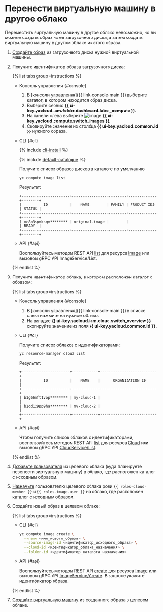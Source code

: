 # Перенести виртуальную машину в другое облако

Переместить виртуальную машину в другое облако невозможно, но вы можете создать образ из ее загрузочного диска, а затем создать виртуальную машину в другом облаке из этого образа.

1. [Создайте образ](../image-create/create-from-disk.md) из загрузочного диска нужной виртуальной машины.
1. Получите идентификатор образа загрузочного диска:

   {% list tabs group=instructions %}

   - Консоль управления {#console}

     1. В [консоли управления]({{ link-console-main }}) выберите каталог, в котором находится образ диска.
     1. Выберите сервис **{{ ui-key.yacloud.iam.folder.dashboard.label_compute }}**.
     1. На панели слева выберите ![image](../../../_assets/console-icons/layers.svg) **{{ ui-key.yacloud.compute.switch_images }}**.
     1. Скопируйте значение из столбца **{{ ui-key.yacloud.common.id }}** нужного образа.

   - CLI {#cli}

     {% include [cli-install](../../../_includes/cli-install.md) %}

     {% include [default-catalogue](../../../_includes/default-catalogue.md) %}

     Получите список образов дисков в каталоге по умолчанию:

     ```bash
     yc compute image list
     ```

     Результат:

     ```text
     +----------------------+----------------+--------+-------------+--------+
     |          ID          |    NAME        | FAMILY | PRODUCT IDS | STATUS |
     +----------------------+----------------+--------+-------------+--------+
     | xc8n3spmksqm******** | original-image |        |             | READY  |
     +----------------------+----------------+--------+-------------+--------+
     ```

   - API {#api}

     Воспользуйтесь методом REST API [list](../../api-ref/Image/list.md) для ресурса [Image](../../api-ref/Image/index.md) или вызовом gRPC API [ImageService/List](../../api-ref/grpc/image_service.md#List).

   {% endlist %}

1. Получите идентификатор облака, в котором расположен каталог с образом:

   {% list tabs group=instructions %}

   - Консоль управления {#console}

     1. В [консоли управления]({{ link-console-main }}) в списке слева нажмите на нужное облако.
     1. На вкладке **{{ ui-key.yacloud.iam.cloud.switch_overview }}** скопируйте значение из поля **{{ ui-key.yacloud.common.id }}**.

   - CLI {#cli}

     Получите список облаков с идентификаторами:

     ```bash
     yc resource-manager cloud list
     ```

     Результат:

     ```text
     +----------------------+------------+--------------------------+
     |          ID          |    NAME    |      ORGANIZATION ID     |
     +----------------------+------------+--------------------------+
     | b1g66mft1vop******** | my-cloud-1 |                          |
     | b1gd129pp9ha******** | my-cloud-2 |                          |
     +----------------------+------------+--------------------------+
     ```

   - API {#api}

     Чтобы получить список облаков с идентификаторами, воспользуйтесь методом REST API [list](../../../resource-manager/api-ref/Cloud/list.md) для ресурса [Cloud](../../../resource-manager/api-ref/Cloud/index.md) или вызовом gRPC API [CloudService/List](../../../resource-manager/api-ref/grpc/cloud_service.md#List).

   {% endlist %}

1. [Добавьте пользователя](../../../iam/operations/users/create.md) из целевого облака (куда планируете перенести виртуальную машину) в облако, где расположен каталог с исходным образом.
1. [Назначьте](../../../iam/operations/roles/grant.md) пользователю целевого облака роли `{{ roles-cloud-member }}` и `{{ roles-image-user }}` на облако, где расположен каталог с исходным образом.
1. Создайте новый образ в целевом облаке:

   {% list tabs group=instructions %}

   - CLI {#cli}

     ```bash
     yc compute image create \
       --name <имя_нового_образа> \
       --source-image-id <идентификатор_исходного_образа> \
       --cloud-id <идентификатор_облака_назначения> \
       --folder-id <идентификатор_каталога_назначения>
     ```

   - API {#api}

     Воспользуйтесь методом REST API [create](../../api-ref/Image/create.md) для ресурса [Image](../../api-ref/Image/index.md) или вызовом gRPC API [ImageService/Create](../../api-ref/grpc/image_service.md#Create). В запросе укажите идентификатор образа.

   {% endlist %}

1. [Создайте виртуальную машину](../vm-create/create-from-user-image.md) из созданного образа в целевом облаке.
